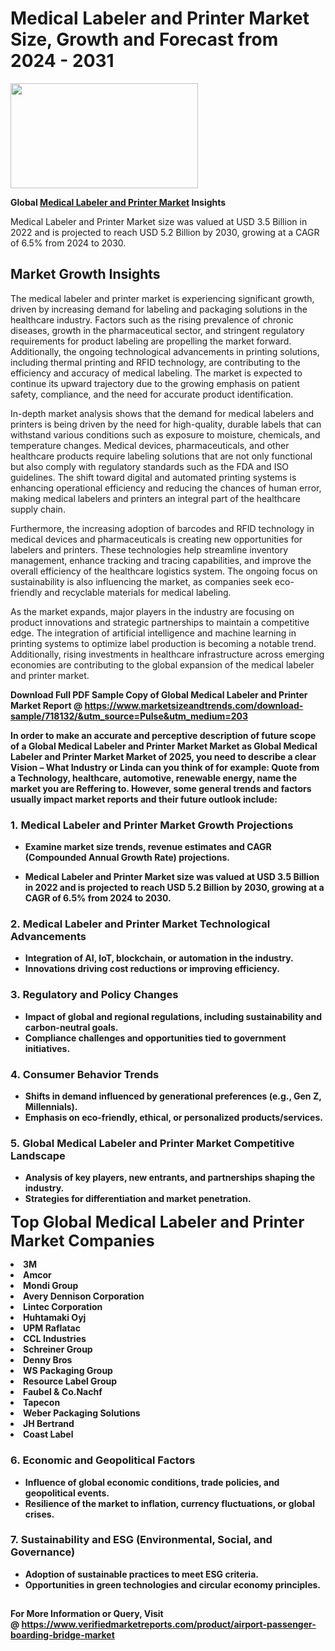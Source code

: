 <H1>Medical Labeler and Printer Market Size, Growth and Forecast from 2024 - 2031</H1><img class="aligncenter size-medium wp-image-584254" src="https://thirdeyenews.in/wp-content/uploads/2024/09/Global-Market-Research-300x168.jpeg" alt="" width="300" height="168" /><p><strong>Global&nbsp;<a href="https://www.marketsizeandtrends.com/download-sample/718132/&amp;utm_source=Pulse&amp;utm_medium=203">Medical Labeler and Printer Market</a> Insights</strong></p><p>Medical Labeler and Printer Market size was valued at USD 3.5 Billion in 2022 and is projected to reach USD 5.2 Billion by 2030, growing at a CAGR of 6.5% from 2024 to 2030.</p><p><h2>Market Growth Insights</h2> <p>The medical labeler and printer market is experiencing significant growth, driven by increasing demand for labeling and packaging solutions in the healthcare industry. Factors such as the rising prevalence of chronic diseases, growth in the pharmaceutical sector, and stringent regulatory requirements for product labeling are propelling the market forward. Additionally, the ongoing technological advancements in printing solutions, including thermal printing and RFID technology, are contributing to the efficiency and accuracy of medical labeling. The market is expected to continue its upward trajectory due to the growing emphasis on patient safety, compliance, and the need for accurate product identification.</p> <p><strong></strong></p> <p>In-depth market analysis shows that the demand for medical labelers and printers is being driven by the need for high-quality, durable labels that can withstand various conditions such as exposure to moisture, chemicals, and temperature changes. Medical devices, pharmaceuticals, and other healthcare products require labeling solutions that are not only functional but also comply with regulatory standards such as the FDA and ISO guidelines. The shift toward digital and automated printing systems is enhancing operational efficiency and reducing the chances of human error, making medical labelers and printers an integral part of the healthcare supply chain.</p> <p>Furthermore, the increasing adoption of barcodes and RFID technology in medical devices and pharmaceuticals is creating new opportunities for labelers and printers. These technologies help streamline inventory management, enhance tracking and tracing capabilities, and improve the overall efficiency of the healthcare logistics system. The ongoing focus on sustainability is also influencing the market, as companies seek eco-friendly and recyclable materials for medical labeling.</p> <p>As the market expands, major players in the industry are focusing on product innovations and strategic partnerships to maintain a competitive edge. The integration of artificial intelligence and machine learning in printing systems to optimize label production is becoming a notable trend. Additionally, rising investments in healthcare infrastructure across emerging economies are contributing to the global expansion of the medical labeler and printer market.</p> <p><strong></p><p><span class=""><strong>Download Full PDF Sample Copy of Global Medical Labeler and Printer Market Report</strong> @ <a href="https://www.marketsizeandtrends.com/download-sample/718132/&amp;utm_source=Pulse&amp;utm_medium=203" target="_blank">https://www.marketsizeandtrends.com/download-sample/718132/&amp;utm_source=Pulse&amp;utm_medium=203</a></span></p><p>In order to make an accurate and perceptive description of future scope of a Global&nbsp;Medical Labeler and Printer Market Market as Global&nbsp;Medical Labeler and Printer Market Market of 2025, you need to describe a clear Vision &ndash; What Industry or Linda can you think of for example: Quote from a Technology, healthcare, automotive, renewable energy, name the market you are Reffering to. However, some general trends and factors usually impact market reports and their future outlook include:</p><h3>1.&nbsp;<strong>Medical Labeler and Printer Market Growth Projections</strong></h3><ul><li>Examine market size trends, revenue estimates and CAGR (Compounded Annual Growth Rate) projections.</li><li><p>Medical Labeler and Printer Market size was valued at USD 3.5 Billion in 2022 and is projected to reach USD 5.2 Billion by 2030, growing at a CAGR of 6.5% from 2024 to 2030.</p></li></ul><h3>2.&nbsp;<strong>Medical Labeler and Printer Market Technological Advancements</strong></h3><ul><li>Integration of AI, IoT, blockchain, or automation in the industry.</li><li>Innovations driving cost reductions or improving efficiency.</li></ul><h3>3.&nbsp;<strong>Regulatory and Policy Changes</strong></h3><ul><li>Impact of global and regional regulations, including sustainability and carbon-neutral goals.</li><li>Compliance challenges and opportunities tied to government initiatives.</li></ul><h3>4.&nbsp;<strong>Consumer Behavior Trends</strong></h3><ul><li>Shifts in demand influenced by generational preferences (e.g., Gen Z, Millennials).</li><li>Emphasis on eco-friendly, ethical, or personalized products/services.</li></ul><h3>5.&nbsp;<strong>Global Medical Labeler and Printer Market Competitive Landscape</strong></h3><ul><li>Analysis of key players, new entrants, and partnerships shaping the industry.</li><li>Strategies for differentiation and market penetration.</li></ul><p data-pm-slice="1 1 []"><span style="color: inherit; font-family: inherit; font-size: 25px;">Top Global Medical Labeler and Printer Market Companies</span></p><div class="" data-test-id=""><p><li>3M</li><li> Amcor</li><li> Mondi Group</li><li> Avery Dennison Corporation</li><li> Lintec Corporation</li><li> Huhtamaki Oyj</li><li> UPM Raflatac</li><li> CCL Industries</li><li> Schreiner Group</li><li> Denny Bros</li><li> WS Packaging Group</li><li> Resource Label Group</li><li> Faubel & Co.Nachf</li><li> Tapecon</li><li> Weber Packaging Solutions</li><li> JH Bertrand</li><li> Coast Label</li></p></div><h3>6.&nbsp;<strong>Economic and Geopolitical Factors</strong></h3><ul><li>Influence of global economic conditions, trade policies, and geopolitical events.</li><li>Resilience of the market to inflation, currency fluctuations, or global crises.</li></ul><h3>7.&nbsp;<strong>Sustainability and ESG (Environmental, Social, and Governance)</strong></h3><ul><li>Adoption of sustainable practices to meet ESG criteria.</li><li>Opportunities in green technologies and circular economy principles.</li></ul><h2><strong style="font-size: 14px;">For More Information or Query, Visit @&nbsp;</strong><a style="background-color: #ffffff; font-size: 14px;" href="https://www.marketsizeandtrends.com/report/medical-labeler-and-printer-market/" target="_blank">https://www.verifiedmarketreports.com/product/airport-passenger-boarding-bridge-market</a></h2>
